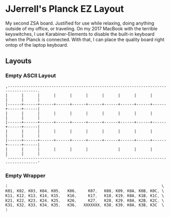 # JJerrell's Planck EZ Layout

My second ZSA board. Justified for use while relaxing, doing anything outside of my office, or traveling. On my 2017 MacBook with the terrible keyswitches, I use Karabiner-Elements to disable the built-in keyboard when the Planck is connected. With that, I can place the quality board right ontop of the laptop keyboard.

## Layouts

### Empty ASCII Layout

```
,-----------------------------------------------------------------------------------.
|      |      |      |      |      |      |      |      |      |      |      |      |
|------+------+------+------+------+------+------+------+------+------+------+------|
|      |      |      |      |      |      |      |      |      |      |      |      |
|------+------+------+------+------+------+------+------+------+------+------+------|
|      |      |      |      |      |      |      |      |      |      |      |      |
|------+------+------+------+------+------+------+------+------+------+------+------|
|      |      |      |      |      |             |      |      |      |      |      |
`-----------------------------------------------------------------------------------'
```

### Empty Wrapper

```c
(                                                                   \
K01, K02, K03, K04, K05,   K06,     K07,   K08, K09, K0A, K0B, K0C, \
K11, K12, K13, K14, K15,   K16,     K17,   K18, K19, K0A, K1B, K1C, \
K21, K22, K23, K24, K25,   K26,     K27,   K28, K29, K0A, K2B, K2C, \
K31, K32, K33, K34, K35,   K36,   XXXXXXX, K38, K39, K0A, K3B, K3C  \
)
```
